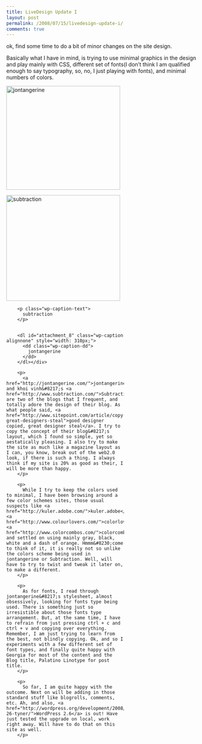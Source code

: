 ```yaml
---
title: LiveDesign Update I
layout: post
permalink: /2008/07/15/livedesign-update-i/
comments: true
---
```

ok, find some time to do a bit of minor changes on the site design.

Basically what I have in mind, is trying to use minimal graphics in the design and play mainly with CSS, different set of fonts(I don&#8217;t think I am qualified enough to say typography, so, no, I just playing with fonts), and minimal numbers of colors.


  <a href="http://www.kahfei.com/wp-content/uploads/2008/07/jontan.jpg"><img class="size-medium wp-image-8" title="jontan" src="http://www.kahfei.com/wp-content/uploads/2008/07/jontan-300x273.jpg" alt="jontangerine" width="300" height="273" srcset="http://www.kahfei.com/wp-content/uploads/2008/07/jontan-300x273.jpg 300w, http://www.kahfei.com/wp-content/uploads/2008/07/jontan.jpg 400w" sizes="(max-width: 300px) 100vw, 300px" /></a></dt> </dl> 
  
  <div class="mceTemp">
    <dl id="attachment_9" class="wp-caption alignnone" style="width: 310px;">
      <dt class="wp-caption-dt">
        <a href="http://www.kahfei.com/wp-content/uploads/2008/07/subtraction.jpg"><img class="size-medium wp-image-9" title="subtraction" src="http://www.kahfei.com/wp-content/uploads/2008/07/subtraction-300x278.jpg" alt="subtraction" width="300" height="278" srcset="http://www.kahfei.com/wp-content/uploads/2008/07/subtraction-300x278.jpg 300w, http://www.kahfei.com/wp-content/uploads/2008/07/subtraction.jpg 400w" sizes="(max-width: 300px) 100vw, 300px" /></a>
        
        <p class="wp-caption-text">
          subtraction
        </p>

        
        <dl id="attachment_8" class="wp-caption alignnone" style="width: 310px;">
          <dd class="wp-caption-dd">
            jontangerine
          </dd>
        </dl></div> 
        
        <p>
          <a href="http://jontangerine.com/">jontangerine</a> and khoi vinh&#8217;s <a href="http://www.subtraction.com/">Subtraction</a> are two of the blogs that I frequent, and totally adore the design of their blog. As what people said, <a href="http://www.sitepoint.com/article/copy-great-designers-steal">good designer copied, great designer steal</a>. I try to copy the concept of their blog&#8217;s layout, which I found so simple, yet so aestatically pleasing. I also try to make the site as much like a magazine layout as I can, you know, break out of the web2.0 look, if there is such a thing. I always think if my site is 20% as good as their, I will be more than happy.
        </p>
        
        <p>
          While I try to keep the colors used to minimal, I have been browsing around a few color schemes sites, those usual suspects like <a href="http://kuler.adobe.com/">kuler.adobe</a>, <a href="http://www.colourlovers.com/">colorlovers</a>, <a href="http://www.colorcombos.com/">colorcombos</a>, and settled on using mainly gray, black, white and a dash of orange. Hmmm&#8230;come to think of it, it is really not so unlike the colors scheme being used in jontangerine or Subtraction. Well, will have to try to twist and tweak it later on, to make a different.
        </p>
        
        <p>
          As for fonts, I read through jontangerine&#8217;s stylesheet, almost obsessively, looking for fonts type being used. There is something just so irresistible about those fonts type arrangement. But, at the same time, I have to refrain from just pressing ctrl + c and ctrl + v and copying over everything. Remember, I am just trying to learn from the best, not blindly copying. Ok, and so I experiments with a few different set of font types, and finally quite happy with Georgia for most of the content and the Blog title, Palatino Linotype for post title.
        </p>
        
        <p>
          So far, I am quite happy with the outcome. Next on will be adding in those standard stuff like blogrolls, comments, etc. Ah, and also, <a href="http://wordpress.org/development/2008/07/wordpress-26-tyner/">WordPress 2.6</a> is out! Have just tested the upgrade on local, work right away. Will have to do that on this site as well.
        </p>